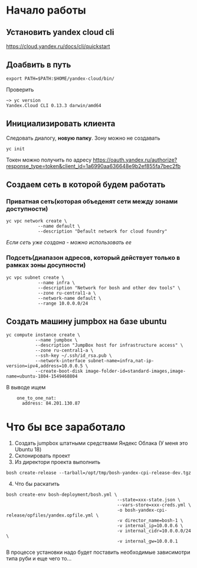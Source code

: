 # Начало работы
## Установить yandex cloud cli
https://cloud.yandex.ru/docs/cli/quickstart

## Доабвить в путь
```
export PATH=$PATH:$HOME/yandex-cloud/bin/
```
Проверить
```
~> yc version
Yandex.Cloud CLI 0.13.3 darwin/amd64
```
## Инициализировать клиента 
Следовать диалогу, **новую папку**. Зону можно не создавать
```
yc init
```

Токен можно получить по адресу
https://oauth.yandex.ru/authorize?response_type=token&client_id=1a6990aa636648e9b2ef855fa7bec2fb

## Создаем сеть в которой будем работать
### Приватная сеть(которая объеденят сети между зонами доступности)
```
yc vpc network create \
            --name default \
            --description "Default network for cloud foundry"
```
 *Если сеть уже создана - можно использовать ее*

### Подсеть(диапазон адресов, который действует только в рамках зоны досупности)
```
yc vpc subnet create \
            --name infra \
            --description "Network for bosh and other dev tools" \
            --zone ru-central1-a \
            --network-name default \
            --range 10.0.0.0/24
```


## Создать машину jumpbox на базе ubuntu
```
yc compute instance create \
           --name jumpbox \
           --description "JumpBox host for infrastructure access" \
           --zone ru-central1-a \
           --ssh-key ~/.ssh/id_rsa.pub \
           --network-interface subnet-name=infra,nat-ip-version=ipv4,address=10.0.0.5 \
           --create-boot-disk image-folder-id=standard-images,image-name=ubuntu-1804-1549468804
```
В выводе ищем
```
    one_to_one_nat:
      address: 84.201.130.87
```

# Что бы все заработало

1. Создать jumpbox штатными средствами Яндекс Облака (У меня это Ubuntu 18)
2. Склонировать проект
3. Из директори проекта выполнить
```
bosh create-release --tarball=/opt/tmp/bosh-yandex-cpi-release-dev.tgz
```
4. Что бы раскатить
```
bosh create-env bosh-deployment/bosh.yml \
                                          --state=xxx-state.json \
                                          --vars-store=xxx-creds.yml \
                                          -o bosh-yandex-cpi-release/opfiles/yandex.opfile.yml \
                                          -v director_name=bosh-1 \
                                          -v internal_ip=10.0.0.6 \
                                          -v internal_cidr=10.0.0.0/24 \
                                          -v internal_gw=10.0.0.1 
```

В процессе установки надо будет поставить необходимые зависимотри типа руби и еще чего то...
